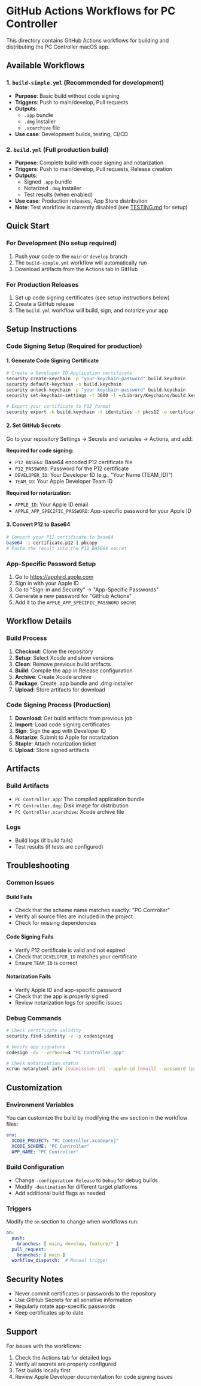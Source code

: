 # GitHub Actions Workflows for PC Controller

This directory contains GitHub Actions workflows for building and distributing the PC Controller macOS app.

## Available Workflows

### 1. `build-simple.yml` (Recommended for development)
- **Purpose**: Basic build without code signing
- **Triggers**: Push to main/develop, Pull requests
- **Outputs**: 
  - `.app` bundle
  - `.dmg` installer
  - `.xcarchive` file
- **Use case**: Development builds, testing, CI/CD

### 2. `build.yml` (Full production build)
- **Purpose**: Complete build with code signing and notarization
- **Triggers**: Push to main/develop, Pull requests, Release creation
- **Outputs**: 
  - Signed `.app` bundle
  - Notarized `.dmg` installer
  - Test results (when enabled)
- **Use case**: Production releases, App Store distribution
- **Note**: Test workflow is currently disabled (see [TESTING.md](TESTING.md) for setup)

## Quick Start

### For Development (No setup required)
1. Push your code to the `main` or `develop` branch
2. The `build-simple.yml` workflow will automatically run
3. Download artifacts from the Actions tab in GitHub

### For Production Releases
1. Set up code signing certificates (see setup instructions below)
2. Create a GitHub release
3. The `build.yml` workflow will build, sign, and notarize your app

## Setup Instructions

### Code Signing Setup (Required for production)

#### 1. Generate Code Signing Certificate
```bash
# Create a Developer ID Application certificate
security create-keychain -p "your-keychain-password" build.keychain
security default-keychain -s build.keychain
security unlock-keychain -p "your-keychain-password" build.keychain
security set-keychain-settings -t 3600 -l ~/Library/Keychains/build.keychain

# Export your certificate to P12 format
security export -k build.keychain -t identities -f pkcs12 -o certificate.p12
```

#### 2. Set GitHub Secrets
Go to your repository Settings → Secrets and variables → Actions, and add:

**Required for code signing:**
- `P12_BASE64`: Base64 encoded P12 certificate file
- `P12_PASSWORD`: Password for the P12 certificate
- `DEVELOPER_ID`: Your Developer ID (e.g., "Your Name (TEAM_ID)")
- `TEAM_ID`: Your Apple Developer Team ID

**Required for notarization:**
- `APPLE_ID`: Your Apple ID email
- `APPLE_APP_SPECIFIC_PASSWORD`: App-specific password for your Apple ID

#### 3. Convert P12 to Base64
```bash
# Convert your P12 certificate to base64
base64 -i certificate.p12 | pbcopy
# Paste the result into the P12_BASE64 secret
```

### App-Specific Password Setup
1. Go to https://appleid.apple.com
2. Sign in with your Apple ID
3. Go to "Sign-in and Security" → "App-Specific Passwords"
4. Generate a new password for "GitHub Actions"
5. Add it to the `APPLE_APP_SPECIFIC_PASSWORD` secret

## Workflow Details

### Build Process
1. **Checkout**: Clone the repository
2. **Setup**: Select Xcode and show versions
3. **Clean**: Remove previous build artifacts
4. **Build**: Compile the app in Release configuration
5. **Archive**: Create Xcode archive
6. **Package**: Create .app bundle and .dmg installer
7. **Upload**: Store artifacts for download

### Code Signing Process (Production)
1. **Download**: Get build artifacts from previous job
2. **Import**: Load code signing certificates
3. **Sign**: Sign the app with Developer ID
4. **Notarize**: Submit to Apple for notarization
5. **Staple**: Attach notarization ticket
6. **Upload**: Store signed artifacts

## Artifacts

### Build Artifacts
- `PC Controller.app`: The compiled application bundle
- `PC Controller.dmg`: Disk image for distribution
- `PC Controller.xcarchive`: Xcode archive file

### Logs
- Build logs (if build fails)
- Test results (if tests are configured)

## Troubleshooting

### Common Issues

#### Build Fails
- Check that the scheme name matches exactly: "PC Controller"
- Verify all source files are included in the project
- Check for missing dependencies

#### Code Signing Fails
- Verify P12 certificate is valid and not expired
- Check that `DEVELOPER_ID` matches your certificate
- Ensure `TEAM_ID` is correct

#### Notarization Fails
- Verify Apple ID and app-specific password
- Check that the app is properly signed
- Review notarization logs for specific issues

### Debug Commands
```bash
# Check certificate validity
security find-identity -v -p codesigning

# Verify app signature
codesign -dv --verbose=4 "PC Controller.app"

# Check notarization status
xcrun notarytool info [submission-id] --apple-id [email] --password [password] --team-id [team-id]
```

## Customization

### Environment Variables
You can customize the build by modifying the `env` section in the workflow files:

```yaml
env:
  XCODE_PROJECT: "PC Controller.xcodeproj"
  XCODE_SCHEME: "PC Controller"
  APP_NAME: "PC Controller"
```

### Build Configuration
- Change `-configuration Release` to `Debug` for debug builds
- Modify `-destination` for different target platforms
- Add additional build flags as needed

### Triggers
Modify the `on` section to change when workflows run:

```yaml
on:
  push:
    branches: [ main, develop, feature/* ]
  pull_request:
    branches: [ main ]
  workflow_dispatch:  # Manual trigger
```

## Security Notes

- Never commit certificates or passwords to the repository
- Use GitHub Secrets for all sensitive information
- Regularly rotate app-specific passwords
- Keep certificates up to date

## Support

For issues with the workflows:
1. Check the Actions tab for detailed logs
2. Verify all secrets are properly configured
3. Test builds locally first
4. Review Apple Developer documentation for code signing issues 
